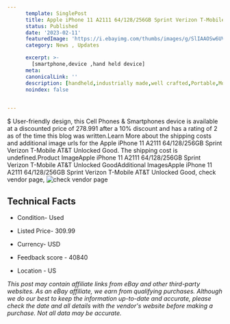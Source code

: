 ```yaml
---
      template: SinglePost
      title: Apple iPhone 11 A2111 64/128/256GB Sprint Verizon T-Mobile AT&T Unlocked Good
      status: Published
      date: '2023-02-11'
      featuredImage: 'https://i.ebayimg.com/thumbs/images/g/SlIAAOSw6UVhOOnY/s-l225.jpg'
      category: News , Updates

      excerpt: >-
        [smartphone,device ,hand held device]
      meta:
      canonicalLink: ''
      description: [handheld,industrially made,well crafted,Portable,Mobile,Compact,Convenient,Lightweight,Maneuverable,Man-portable,Miniature,Carriable,Hand-held,Light,Holdable,Transportable,Mobile device,Pocket-sized,On-the-go,Wireless,Cordless,Compact size,Convenient size, smartphone,device ,hand held device]
      noindex: false

        
---
```

$
    User-friendly design, this Cell Phones & Smartphones device is available at a discounted price of 278.991 after a 10% discount and has a rating of 2 as of the time this blog was written.Learn More about the shipping costs and additional image urls for the Apple iPhone 11 A2111 64/128/256GB Sprint Verizon T-Mobile AT&T Unlocked Good. The shipping cost is undefined.Product ImageApple iPhone 11 A2111 64/128/256GB Sprint Verizon T-Mobile AT&T Unlocked GoodAdditional ImagesApple iPhone 11 A2111 64/128/256GB Sprint Verizon T-Mobile AT&T Unlocked Good, check vendor page, ![check vendor page](https://origin-galleryplus.ebayimg.com/ws/web/255107287892_2_0_1/225x225.jpg,https://origin-galleryplus.ebayimg.com/ws/web/255107287892_3_0_1/225x225.jpg,https://origin-galleryplus.ebayimg.com/ws/web/255107287892_4_0_1/225x225.jpg,https://origin-galleryplus.ebayimg.com/ws/web/255107287892_5_0_1/225x225.jpg,https://origin-galleryplus.ebayimg.com/ws/web/255107287892_6_0_1/225x225.jpg,https://origin-galleryplus.ebayimg.com/ws/web/255107287892_7_0_1/225x225.jpg,https://origin-galleryplus.ebayimg.com/ws/web/255107287892_8_0_1/225x225.jpg)
    
    

 ## Technical Facts 



     
      

 - Condition- Used 


      

 - Listed Price- 309.99 


      

 - Currency- USD 


      

 - Feedback score - 40840 


      

 - Location - US 


      
      

 *_This post may contain affiliate links from eBay and other third-party websites. As an eBay affiliate, we earn from qualifying purchases. Although we do our best to keep the information up-to-date and accurate, please check the date and all details with the vendor's website before making a purchase. Not all data may be accurate._*



    
    
    
    
    